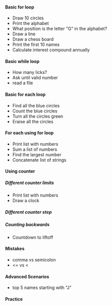 #### Basic for loop
* Draw 10 circles
* Print the alphabet
* What position is the letter "G" in the alphabet?
* Draw a line
* Draw a chess board
* Print the first 10 names
* Calculate interest compound annually

#### Basic while loop
* How many licks?
* Ask until valid number
* read a file

#### Basic for each loop
* Find all the blue circles
* Count the blue circles
* Turn all the circles green
* Eraise all the circles

#### For each using for loop
* Print list with numbers
* Sum a list of numbers
* Find the largest number
* Concatenate list of strings

#### Using counter


##### Different counter limits
* Print list with numbers
* Draw a clock

##### Different counter step

##### Counting backwards
* Countdown to liftoff

#### Mistakes
- comma vs semicolon
- <= vs <

#### Advanced Scenarios
* top 5 names starting with "J"

#### Practice
